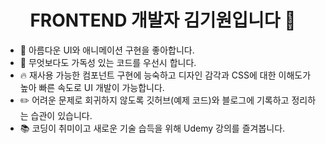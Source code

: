 <h1 align="center">FRONTEND 개발자 김기원입니다 🤗</h1>

- 🌸 아름다운 UI와 애니메이션 구현을 좋아합니다.
- 🔎 무엇보다도 가독성 있는 코드를 우선시 합니다.
- 🔥 재사용 가능한 컴포넌트 구현에 능숙하고 디자인 감각과 CSS에 대한 이해도가 높아 빠른 속도로 UI 개발이 가능합니다.
- ✏️ 어려운 문제로 회귀하지 않도록 깃허브(예제 코드)와 블로그에 기록하고 정리하는 습관이 있습니다.
- 📚 코딩이 취미이고 새로운 기술 습득을 위해 Udemy 강의를 즐겨봅니다.
